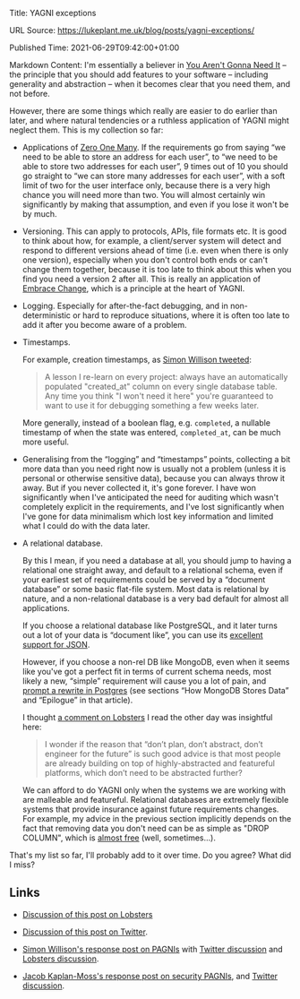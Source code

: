 Title: YAGNI exceptions

URL Source: https://lukeplant.me.uk/blog/posts/yagni-exceptions/

Published Time: 2021-06-29T09:42:00+01:00

Markdown Content:
I'm essentially a believer in [You Aren't Gonna Need It](https://martinfowler.com/bliki/Yagni.html) – the principle that you should add features to your software – including generality and abstraction – when it becomes clear that you need them, and not before.

However, there are some things which really are easier to do earlier than later, and where natural tendencies or a ruthless application of YAGNI might neglect them. This is my collection so far:

*   Applications of [Zero One Many](http://wiki.c2.com/?ZeroOneInfinityRule). If the requirements go from saying “we need to be able to store an address for each user”, to “we need to be able to store two addresses for each user”, 9 times out of 10 you should go straight to “we can store many addresses for each user”, with a soft limit of two for the user interface only, because there is a very high chance you will need more than two. You will almost certainly win significantly by making that assumption, and even if you lose it won't be by much.
    
*   Versioning. This can apply to protocols, APIs, file formats etc. It is good to think about how, for example, a client/server system will detect and respond to different versions ahead of time (i.e. even when there is only one version), especially when you don't control both ends or can't change them together, because it is too late to think about this when you find you need a version 2 after all. This is really an application of [Embrace Change](http://wiki.c2.com/?EmbraceChange), which is a principle at the heart of YAGNI.
    
*   Logging. Especially for after-the-fact debugging, and in non-deterministic or hard to reproduce situations, where it is often too late to add it after you become aware of a problem.
    
*   Timestamps.
    
    For example, creation timestamps, as [Simon Willison tweeted](https://twitter.com/simonw/status/1384580075329179650):
    
    > A lesson I re-learn on every project: always have an automatically populated "created\_at" column on every single database table. Any time you think "I won't need it here" you're guaranteed to want to use it for debugging something a few weeks later.
    
    More generally, instead of a boolean flag, e.g. `completed`, a nullable timestamp of when the state was entered, `completed_at`, can be much more useful.
    
*   Generalising from the “logging” and “timestamps” points, collecting a bit more data than you need right now is usually not a problem (unless it is personal or otherwise sensitive data), because you can always throw it away. But if you never collected it, it's gone forever. I have won significantly when I've anticipated the need for auditing which wasn't completely explicit in the requirements, and I've lost significantly when I've gone for data minimalism which lost key information and limited what I could do with the data later.
    
*   A relational database.
    
    By this I mean, if you need a database at all, you should jump to having a relational one straight away, and default to a relational schema, even if your earliest set of requirements could be served by a “document database” or some basic flat-file system. Most data is relational by nature, and a non-relational database is a very bad default for almost all applications.
    
    If you choose a relational database like PostgreSQL, and it later turns out a lot of your data is “document like”, you can use its [excellent support for JSON](https://www.postgresql.org/docs/current/datatype-json.html).
    
    However, if you choose a non-rel DB like MongoDB, even when it seems like you've got a perfect fit in terms of current schema needs, most likely a new, “simple” requirement will cause you a lot of pain, and [prompt a rewrite in Postgres](http://www.sarahmei.com/blog/2013/11/11/why-you-should-never-use-mongodb/) (see sections “How MongoDB Stores Data” and “Epilogue” in that article).
    
    I thought [a comment on Lobsters](https://lobste.rs/s/63eb9g/when_rewrite#c_7gwj71) I read the other day was insightful here:
    
    > I wonder if the reason that “don’t plan, don’t abstract, don’t engineer for the future” is such good advice is that most people are already building on top of highly-abstracted and featureful platforms, which don’t need to be abstracted further?
    
    We can afford to do YAGNI only when the systems we are working with are malleable and featureful. Relational databases are extremely flexible systems that provide insurance against future requirements changes. For example, my advice in the previous section implicitly depends on the fact that removing data you don't need can be as simple as "DROP COLUMN", which is [almost free](https://stackoverflow.com/questions/15699989/dropping-column-in-postgres-on-a-large-dataset) (well, sometimes…).
    

That's my list so far, I'll probably add to it over time. Do you agree? What did I miss?

Links
-----

*   [Discussion of this post on Lobsters](https://lobste.rs/s/quywfp/yagni_exceptions_2021)
    
*   [Discussion of this post on Twitter](https://twitter.com/spookylukey/status/1409967250426281984).
    
*   [Simon Willison's response post on PAGNIs](https://simonwillison.net/2021/Jul/1/pagnis/) with [Twitter discussion](https://twitter.com/simonw/status/1410678459756552198) and [Lobsters discussion](https://lobste.rs/s/nokjr0/pagnis_probably_are_gonna_need_its).
    
*   [Jacob Kaplan-Moss's response post on security PAGNIs](https://jacobian.org/2021/jul/8/appsec-pagnis/), and [Twitter discussion](https://twitter.com/jacobian/status/1413157068375302146).
